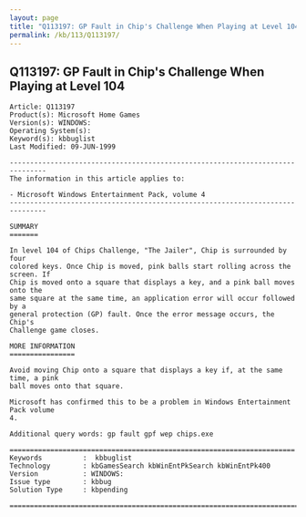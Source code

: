 ```yaml
---
layout: page
title: "Q113197: GP Fault in Chip's Challenge When Playing at Level 104"
permalink: /kb/113/Q113197/
---
```


## Q113197: GP Fault in Chip's Challenge When Playing at Level 104

	Article: Q113197
	Product(s): Microsoft Home Games
	Version(s): WINDOWS:
	Operating System(s): 
	Keyword(s): kbbuglist
	Last Modified: 09-JUN-1999
	
	-------------------------------------------------------------------------------
	The information in this article applies to:
	
	- Microsoft Windows Entertainment Pack, volume 4 
	-------------------------------------------------------------------------------
	
	SUMMARY
	=======
	
	In level 104 of Chips Challenge, "The Jailer", Chip is surrounded by four
	colored keys. Once Chip is moved, pink balls start rolling across the screen. If
	Chip is moved onto a square that displays a key, and a pink ball moves onto the
	same square at the same time, an application error will occur followed by a
	general protection (GP) fault. Once the error message occurs, the Chip's
	Challenge game closes.
	
	MORE INFORMATION
	================
	
	Avoid moving Chip onto a square that displays a key if, at the same time, a pink
	ball moves onto that square.
	
	Microsoft has confirmed this to be a problem in Windows Entertainment Pack volume
	4.
	
	Additional query words: gp fault gpf wep chips.exe
	
	======================================================================
	Keywords          :  kbbuglist
	Technology        : kbGamesSearch kbWinEntPkSearch kbWinEntPk400
	Version           : WINDOWS:
	Issue type        : kbbug
	Solution Type     : kbpending
	
	=============================================================================
	
